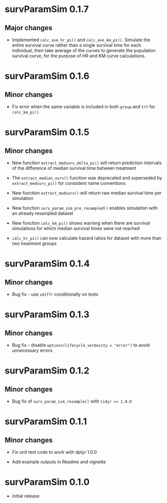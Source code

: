 
# survParamSim 0.1.7

## Major changes

* Implemented `calc_ave_hr_pi()` and `calc_ave_km_pi()`. Simulate the entire survival curve 
rather than a single survival time for each individual, then take average of the
curves to generate the population survival curve, for the purpose of HR and KM
curve calculations.

# survParamSim 0.1.6

## Minor changes

* Fix error when the same variable is included in both `group` and `trt` for `calc_km_pi()`

# survParamSim 0.1.5

## Minor changes

* New function `extract_medsurv_delta_pi()` will return prediction intervals of the difference of median survival time between treatment  

* The `extract_median_surv()` function was deprecated and superseded by `extract_medsurv_pi()` for consistent name conventions  

* New function `extract_medsurv()` will return raw median survival time per simulation

* New function `surv_param_sim_pre_resampled()` enables simulation with an already resampled dataset

* New function `calc_km_pi()` shows warning when there are survival simulations for which median survival times were not reached

* `calc_hr_pi()` can now calculate hazard ratios for dataset with more than two treatment groups


# survParamSim 0.1.4

## Minor changes

* Bug fix - use `vdiffr` conditionally on tests


# survParamSim 0.1.3 

## Minor changes

* Bug fix - disable `options(lifecycle_verbosity = "error")` to avoid unnecessary errors


# survParamSim 0.1.2

## Minor changes

* Bug fix of `surv_param_sim_resample()` with `tidyr >= 1.0.0`

# survParamSim 0.1.1

## Minor changes

* Fix unit test code to work with dplyr 1.0.0

* Add example outputs in Readme and vignette


# survParamSim 0.1.0

* Initial release
